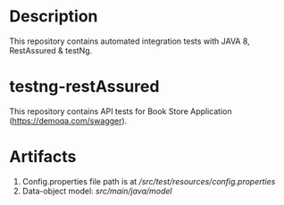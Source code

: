 # Description
This repository contains automated integration tests with JAVA 8, RestAssured & testNg.

# testng-restAssured
This repository contains API tests for Book Store Application (https://demoqa.com/swagger).

# Artifacts
1. Config.properties file path is at _/src/test/resources/config.properties_
2. Data-object model: _src/main/java/model_